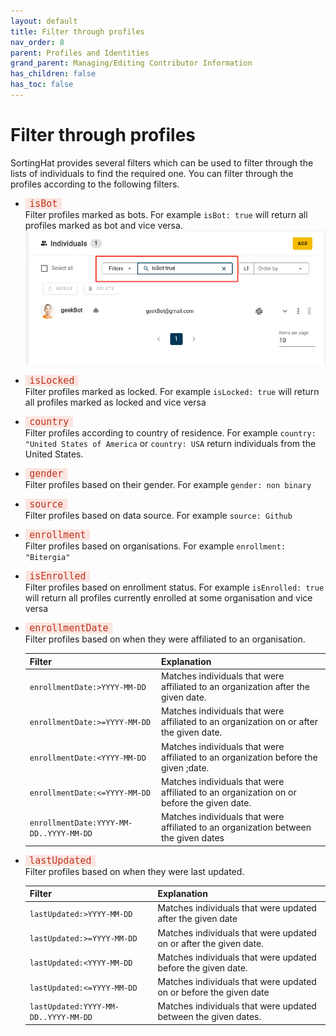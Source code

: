 ```yaml
---
layout: default
title: Filter through profiles
nav_order: 8
parent: Profiles and Identities
grand_parent: Managing/Editing Contributor Information
has_children: false
has_toc: false
---
```


# Filter through profiles

SortingHat provides several filters which can be used to filter through the lists of individuals to find the required one. You can filter through the profiles according to the following filters.<br>

- <code style="background-color: #FBE5E1; color: #C0341D; padding: 0 0.4rem; font-size:15px;">isBot</code> <br> Filter profiles marked as bots. For example `isBot: true` will return all profiles marked as bot and vice versa.<br>
  ![is-bot](./assets/is-bot.png)<br>
- <code style="background-color: #FBE5E1; color: #C0341D; padding: 0 0.4rem; font-size:15px;">isLocked</code> <br> Filter profiles marked as locked. For example `isLocked: true` will return all profiles marked as locked and vice versa<br>
- <code style="background-color: #FBE5E1; color: #C0341D; padding: 0 0.4rem; font-size:15px;">country</code> <br> Filter profiles according to country of residence. For example `country: "United States of America` or `country: USA` return individuals from the United States.<br>
- <code style="background-color: #FBE5E1; color: #C0341D; padding: 0 0.4rem; font-size:15px;">gender</code> <br> Filter profiles based on their gender. For example `gender: non binary`<br>
- <code style="background-color: #FBE5E1; color: #C0341D; padding: 0 0.4rem; font-size:15px;">source</code> <br> Filter profiles based on data source. For example `source: Github`<br>
- <code style="background-color: #FBE5E1; color: #C0341D; padding: 0 0.4rem; font-size:15px;">enrollment</code> <br> Filter profiles based on organisations. For example `enrollment: "Bitergia"`<br>
- <code style="background-color: #FBE5E1; color: #C0341D; padding: 0 0.4rem; font-size:15px;">isEnrolled</code> <br> Filter profiles based on enrollment status. For example `isEnrolled: true` will return all profiles currently enrolled at some organisation and vice versa<br>
- <code style="background-color: #FBE5E1; color: #C0341D; padding: 0 0.4rem; font-size:15px;">enrollmentDate</code> <br>
  Filter profiles based on when they were affiliated to an organisation. <br>

  | Filter                                             | Explanation                                                                              |
  | -------------------------------------------------- | ---------------------------------------------------------------------------------------- |
  | <code>enrollmentDate:>YYYY-MM-DD</code>            | Matches individuals that were affiliated to an organization after the given date.        |
  | <code>enrollmentDate:>=YYYY-MM-DD</code>           | Matches individuals that were affiliated to an organization on or after the given date.  |
  | <code>enrollmentDate:&lt;YYYY-MM-DD</code>         | Matches individuals that were affiliated to an organization before the given ;date.      |
  | <code>enrollmentDate:<=YYYY-MM-DD</code>           | Matches individuals that were affiliated to an organization on or before the given date. |
  | <code>enrollmentDate:YYYY-MM-DD..YYYY-MM-DD</code> | Matches individuals that were affiliated to an organization between the given dates      |

- <code style="background-color: #FBE5E1; color: #C0341D; padding: 0 0.4rem; font-size:15px;">lastUpdated</code> <br>
  Filter profiles based on when they were last updated. <br>

  | Filter                                          | Explanation                                                       |
  | ----------------------------------------------- | ----------------------------------------------------------------- |
  | <code>lastUpdated:>YYYY-MM-DD</code>            | Matches individuals that were updated after the given date        |
  | <code>lastUpdated:>=YYYY-MM-DD</code>           | Matches individuals that were updated on or after the given date. |
  | <code>lastUpdated:&lt;YYYY-MM-DD</code>         | Matches individuals that were updated before the given date.      |
  | <code>lastUpdated:<=YYYY-MM-DD</code>           | Matches individuals that were updated on or before the given date |
  | <code>lastUpdated:YYYY-MM-DD..YYYY-MM-DD</code> | Matches individuals that were updated between the given dates.    |

  <br>
